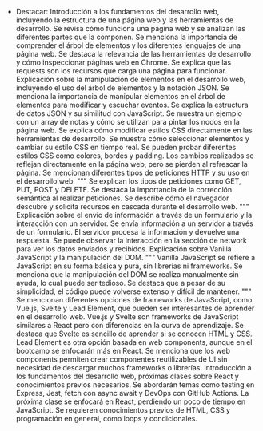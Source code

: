 - Destacar:
  Introducción a los fundamentos del desarrollo web, incluyendo la estructura de una página web y las herramientas de desarrollo.
  Se revisa cómo funciona una página web y se analizan las diferentes partes que la componen.
  Se menciona la importancia de comprender el árbol de elementos y los diferentes lenguajes de una página web.
  Se destaca la relevancia de las herramientas de desarrollo y cómo inspeccionar páginas web en Chrome.
  Se explica que las requests son los recursos que carga una página para funcionar.
  Explicación sobre la manipulación de elementos en el desarrollo web, incluyendo el uso del árbol de elementos y la notación JSON.
  Se menciona la importancia de manipular elementos en el árbol de elementos para modificar y escuchar eventos.
  Se explica la estructura de datos JSON y su similitud con JavaScript.
  Se muestra un ejemplo con un array de notas y cómo se utilizan para pintar los nodos en la página web.
  Se explica cómo modificar estilos CSS directamente en las herramientas de desarrollo.
  Se muestra cómo seleccionar elementos y cambiar su estilo CSS en tiempo real.
  Se pueden probar diferentes estilos CSS como colores, bordes y padding.
  Los cambios realizados se reflejan directamente en la página web, pero se pierden al refrescar la página.
  Se mencionan diferentes tipos de peticiones HTTP y su uso en el desarrollo web.
  """
  Se explican los tipos de peticiones como GET, PUT, POST y DELETE.
  Se destaca la importancia de la corrección semántica al realizar peticiones.
  Se describe cómo el navegador descubre y solicita recursos en cascada durante el desarrollo web.
  """
  Explicación sobre el envío de información a través de un formulario y la interacción con un servidor.
  Se envía información a un servidor a través de un formulario.
  El servidor procesa la información y devuelve una respuesta.
  Se puede observar la interacción en la sección de network para ver los datos enviados y recibidos.
  Explicación sobre Vanilla JavaScript y la manipulación del DOM.
  """
  Vanilla JavaScript se refiere a JavaScript en su forma básica y pura, sin librerías ni frameworks.
  Se menciona que la manipulación del DOM se realiza manualmente sin ayuda, lo cual puede ser tedioso.
  Se destaca que a pesar de su simplicidad, el código puede volverse extenso y difícil de mantener.
  """
  Se mencionan diferentes opciones de frameworks de JavaScript, como Vue.js, Svelte y Lead Element, que pueden ser interesantes de aprender en el desarrollo web.
  Vue.js y Svelte son frameworks de JavaScript similares a React pero con diferencias en la curva de aprendizaje.
  Se destaca que Svelte es sencillo de aprender si se conocen HTML y CSS.
  Lead Element es otra opción basada en web components, aunque en el bootcamp se enfocarán más en React.
  Se menciona que los web components permiten crear componentes reutilizables de UI sin necesidad de descargar muchos frameworks o librerías.
  Introducción a los fundamentos del desarrollo web, próximas clases sobre React y conocimientos previos necesarios.
  Se abordarán temas como testing en Express, Jest, fetch con async await y DevOps con GitHub Actions.
  La próxima clase se enfocará en React, perdiendo un poco de tiempo en JavaScript.
  Se requieren conocimientos previos de HTML, CSS y programación en general, como loops y condicionales.